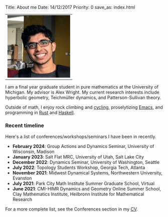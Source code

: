 Title: About me
Date: 14/12/2017
Priority: 0
save_as: index.html

<table class="image">
<tr><td><img src="../images/photo.jpg" alt="drawing" width="200"/></td></tr>
</table>

I am a final year graduate student in pure mathematics at the University of Michigan. My advisor is Alex Wright. My current research interests include hyperbolic geometry, Teichmüller dynamics, and Patterson-Sullivan theory.

Outside of math, I enjoy rock climbing and [cycling](pages/cycling.html), proselytizing [Emacs](https://www.gnu.org/software/emacs/), and programming in [Rust](https://www.rust-lang.org/) and [Haskell](https://www.haskell.org/).

### Recent timeline
Here's a list of conferences/workshops/seminars I have been in recently.

- **February 2024**: Group Actions and Dynamics Seminar, University of Wisconsin, Madison
- **January 2023**: Salt Flat MRC, University of Utah, Salt Lake City
- **December 2022**: Dynamics Seminar, University of Washington, Seattle
- **July 2022**: Topology Students Workshop, Georgia Tech, Atlanta
- **November 2021**: Midwest Dynamical Systems, Northwestern University, Evanston
- **July 2021**: Park City Math Institute Summer Graduate School, Virtual
- **June 2021**: CMI-HIMR Dynamics and Geometry Online Summer School, Clay Mathematics Institute, Heilbronn Institute for Mathematical Research

For a more complete list, see the Conferences section in my [CV](pages/cv.html).
<!-- ### Quick links -->

<!-- These are some articles and notes I have written in the past which I'm too lazy to rewrite on my -->
<!-- blog. My [university homepage](http://www-personal.umich.edu/~saykhan/notes.html) has a more up to date -->
<!-- list of articles. -->

<!-- - [Summary](pdfs/thesis_summary/thesis-summary.pdf) of my undergraduate final year project -->
<!-- which dealt with the Laplacian on Riemannian manifolds. -->
<!-- - [Notes](pdfs/ggd_notes/spherical_geometry.pdf) on spherical geometry I took -->
<!-- at GGD 2017. -->
<!-- - [Article](pdfs/articles/technical_results.pdf) containing some -->
<!--   technical results in homotopy theory. -->
<!-- - [Article](pdfs/articles/weyls.pdf) on Weyl's equidistribution theorem. -->
<!-- - [Article](pdfs/articles/roths.pdf) on Roth's theorem on existence of -->
<!--   three-term arithmetic progressions in positive density subsets of natural -->
<!--   numbers. -->
